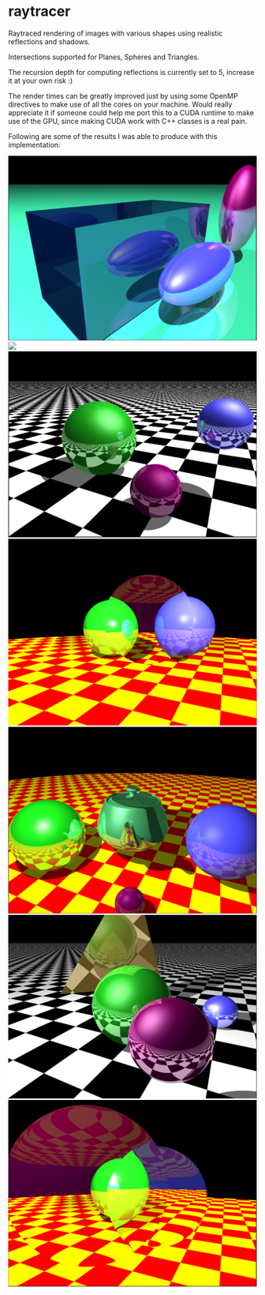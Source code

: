 # raytracer
Raytraced rendering of images with various shapes using realistic reflections and shadows.

Intersections supported for Planes, Spheres and Triangles. 

The recursion depth for computing reflections is currently set to 5, increase it at your own risk :)

The render times can be greatly improved just by using some OpenMP directives to make use of all the cores on your machine. Would 
really appreciate it if someone could help me port this to a CUDA runtime to make use of the GPU, since making CUDA work with C++ classes 
is a real pain.

Following are some of the results I was able to produce with this implementation:

![](images/ellipsoids.PNG)
![](images/image.bmp)
![](images/ray_tracer.PNG)
![](images/refraction1.PNG)
![](images/teapot.PNG)
![](images/triangle.PNG)
![](images/two_spheres_refraction2.PNG)
